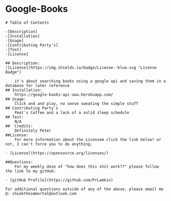 # Google-Books
    
    # Table of Contents
    
    -[Description]
    -[Installation]
    -[Usage]
    -[Contributing Party's]
    -[Test]
    -[License]
    
    ## Description:
    ![License](https://img.shields.io/badge/License--blue.svg "License Badge")
    
        it's about searching books using a google api and saving them in a database for later reference
    ## Installation:
        https://google-books-api-uwu.herokuapp.com/
    ## Usage:
        Click and and play, no sense sweating the simple stuff
    ## Contributing Party's
        Peet's Coffee and a lack of a solid sleep schedule
    ## Test:
        N/A
    ##  Credits:
        Definitely Peter
    ##License:
        For more information about the Licensem click the link below! or not, I can't force you to do anything.
        
    - [License](https://opensource.org/licenses/)
    
    ##Questions:
        For my weekly dose of "how does this shit work??" please follow the link to my gitHub:
        
    - [gitHub Profile](https://github.com/PrLamkin)
    
    For additional questions outside of any of the above, please email me @: shiektheimmortal@outlook.com